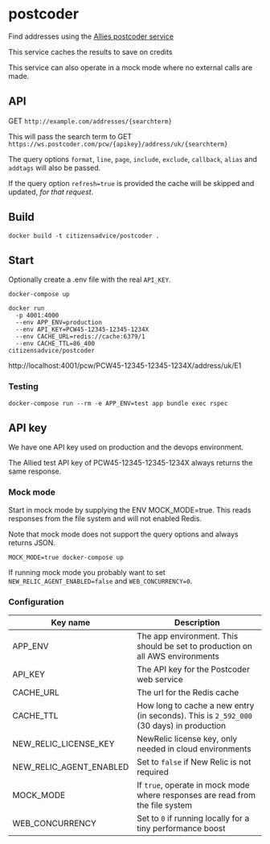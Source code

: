 # postcoder

Find addresses using the [Allies postcoder service](https://postcoder.com/docs/address-lookup/address)

This service caches the results to save on credits

This service can also operate in a mock mode where no external calls are made.

## API

GET `http://example.com/addresses/{searchterm}`

This will pass the search term to GET `https://ws.postcoder.com/pcw/{apikey}/address/uk/{searchterm}`

The query options `format`, `line`, `page`, `include`, `exclude`, `callback`, `alias` and `addtags` will also be passed.

If the query option `refresh=true` is provided the cache will be skipped and updated, _for that request_.

## Build

```
docker build -t citizensadvice/postcoder .
```

## Start

Optionally create a .env file with the real `API_KEY`.

```
docker-compose up
```

```
docker run
  -p 4001:4000
  --env APP_ENV=production
  --env API_KEY=PCW45-12345-12345-1234X
  --env CACHE_URL=redis://cache:6379/1
  --env CACHE_TTL=86_400
citizensadvice/postcoder
```

http://localhost:4001/pcw/PCW45-12345-12345-1234X/address/uk/E1

### Testing

```
docker-compose run --rm -e APP_ENV=test app bundle exec rspec
```

## API key

We have one API key used on production and the devops environment.

The Allied test API key of PCW45-12345-12345-1234X always returns the same response.

### Mock mode

Start in mock mode by supplying the ENV MOCK_MODE=true.  This reads responses from the file system and
will not enabled Redis.

Note that mock mode does not support the query options and always returns JSON.

```
MOCK_MODE=true docker-compose up
```

If running mock mode you probably want to set `NEW_RELIC_AGENT_ENABLED=false` and `WEB_CONCURRENCY=0`. 

### Configuration

| Key name                | Description                                                                              |
| ---                     | ---                                                                                      |
| APP_ENV                 | The app environment. This should be set to production on all AWS environments            |
| API_KEY                 | The API key for the Postcoder web service                                                |
| CACHE_URL               | The url for the Redis cache                                                              |
| CACHE_TTL               | How long to cache a new entry (in seconds).  This is `2_592_000` (30 days) in production |
| NEW_RELIC_LICENSE_KEY   | NewRelic license key, only needed in cloud environments                                  |
| NEW_RELIC_AGENT_ENABLED | Set to `false` if New Relic is not required                                              |
| MOCK_MODE               | If `true`, operate in mock mode where responses are read from the file system            |
| WEB_CONCURRENCY         | Set to `0` if running locally for a tiny performance boost                               |
